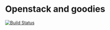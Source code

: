 # Openstack and goodies

[![Build Status](https://travis-ci.org/JulienBalestra/openstack_deploy.svg?branch=master)](https://travis-ci.org/JulienBalestra/openstack_deploy)